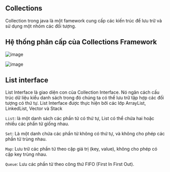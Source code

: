 ## Collections 
Collection trong java là một famework cung cấp các kiến trúc để lưu trữ và sử dụng một nhóm các đối tượng.


## Hệ thống phân cấp của Collections Framework
![image](https://user-images.githubusercontent.com/70504465/121682969-f06e9580-cae6-11eb-9682-be74e30422cc.png)

![image](https://user-images.githubusercontent.com/70504465/121683071-1431db80-cae7-11eb-95f4-aff64363351b.png)

## List interface
List Interface là giao diện con của Collection Interface. Nó ngăn cách cấu trúc dữ liệu kiểu danh sách trong đó chúng ta có thể lưu trữ tập hợp các đối tượng có thứ tự.
List Interface được thực hiện bởi các lớp ArrayList, LinkedList, Vector và Stack

`List`: là một danh sách các phần tử có thứ tự, List có thể chứa hai hoặc nhiều các phần tử giống nhau.

`Set`: Là một danh chứa các phần tử không có thứ tự, và không cho phép các phần tử trùng nhau.

`Map`: Lưu trữ các phần tử theo cặp giá trị (key, value), không cho phép có cặp key trùng nhau.

`Queue`: Lưu các phần tử theo công thứ FIFO (First In First Out).